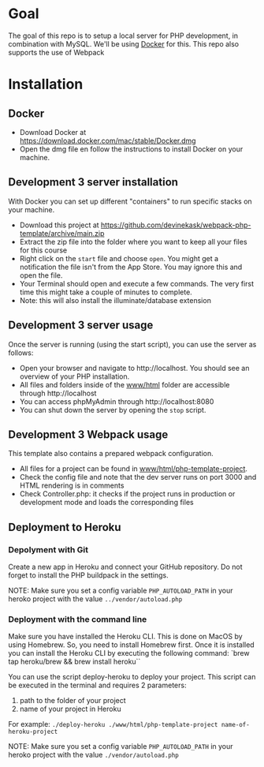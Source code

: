 # Goal
The goal of this repo is to setup a local server for PHP development, in combination with MySQL. We'll be using [Docker](https://www.docker.com/ "Dockers Homepage") for this.
This repo also supports the use of Webpack

# Installation
## Docker
* Download Docker at https://download.docker.com/mac/stable/Docker.dmg
* Open the dmg file en follow the instructions to install Docker on your machine.

## Development 3 server installation
With Docker you can set up different "containers" to run specific stacks on your machine.
* Download this project at https://github.com/devinekask/webpack-php-template/archive/main.zip
* Extract the zip file into the folder where you want to keep all your files for this course
* Right click on the `start` file and choose `open`. You might get a notification the file isn't from the App Store. You may ignore this and open the file.
* Your Terminal should open and execute a few commands. The very first time this might take a couple of minutes to complete.
* Note: this will also install the illuminate/database extension

## Development 3 server usage
Once the server is running (using the start script), you can use the server as follows:
* Open your browser and navigate to http://localhost.  You should see an overview of your PHP installation.
* All files and folders inside of the [www/html](www/html) folder are accessible through http://localhost
* You can access phpMyAdmin through http://localhost:8080
* You can shut down the server by opening the `stop` script.

## Development 3 Webpack usage
This template also contains a prepared webpack configuration.
* All files for a project can be found in [www/html/php-template-project](www/html/php-template-project). 
* Check the config file and note that the dev server runs on port 3000 and HTML rendering is in comments
* Check Controller.php: it checks if the project runs in production or development mode and loads the corresponding files

## Deployment to Heroku
### Depolyment with Git
Create a new app in Heroku and connect your GitHub repository. Do not forget to install the PHP buildpack in the settings.

NOTE: Make sure you set a config variable `PHP_AUTOLOAD_PATH` in your heroko project with the value `../vendor/autoload.php`

### Deployment with the command line
Make sure you have installed the Heroku CLI. This is done on MacOS by using Homebrew. So, you need to install Homebrew first. Once it is installed you can install the Heroku CLI by executing the following command: `brew tap heroku/brew && brew install heroku``

You can use the script deploy-heroku to deploy your project. This script can be executed in the terminal and requires 2 parameters:
1. path to the folder of your project 
2. name of your project in Heroku

For example: `./deploy-heroku ./www/html/php-template-project name-of-heroku-project`

NOTE: Make sure you set a config variable `PHP_AUTOLOAD_PATH` in your heroko project with the value `./vendor/autoload.php`
